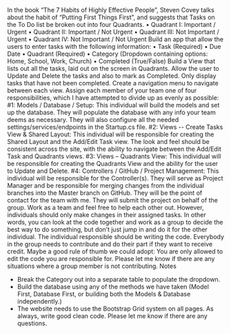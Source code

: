 In the book “The 7 Habits of Highly Effective People”, Steven Covey talks about the habit of
“Putting First Things First”, and suggests that Tasks on the To Do list be broken out into four
Quadrants.
• Quadrant I: Important / Urgent
• Quadrant II: Important / Not Urgent
• Quadrant III: Not Important / Urgent
• Quadrant IV: Not Important / Not Urgent
Build an app that allow the users to enter tasks with the following information:
• Task (Required)
• Due Date
• Quadrant (Required)
• Category (Dropdown containing options: Home, School, Work, Church)
• Completed (True/False)
Build a View that lists out all the tasks, laid out on the screen in Quadrants. Allow the user to
Update and Delete the tasks and also to mark as Completed. Only display tasks that have not
been completed. Create a navigation menu to navigate between each view.
Assign each member of your team one of four responsibilities, which I have attempted to divide
up as evenly as possible:
#1: Models / Database / Setup: This individual will build the models and set up the database.
They will populate the database with any info your team deems as necessary. They will also
configure all the needed settings/services/endpoints in the Startup.cs file.
#2: Views -- Create Tasks View & Shared Layout: This individual will be responsible for
creating the Shared Layout and the Add/Edit Task view. The look and feel should be consistent
across the site, with the ability to navigate between the Add/Edit Task and Quadrants views.
#3: Views – Quadrants View: This individual will be responsible for creating the Quadrants
View and the ability for the user to Update and Delete.
#4: Controllers / GitHub / Project Management: This individual will be responsible for the
Controller(s). They will serve as Project Manager and be responsible for merging changes from
the individual branches into the Master branch on GitHub. They will be the point of contact for
the team with me. They will submit the project on behalf of the group.
Work as a team and feel free to help each other out. However, individuals should only make
changes in their assigned tasks. In other words, you can look at the code together and work as
a group to decide the best way to do something, but don’t just jump in and do it for the other
individual. The individual responsible should be writing the code. Everybody in the group
needs to contribute and do their part if they want to receive credit. Maybe a good rule of thumb
we could adopt: You are only allowed to edit the code you are responsible for. Please let me
know if there are any situations where a group member is not contributing.
Notes
- Break the Category out into a separate table to populate the dropdown.
- Build the database using any of the methods we have taken (Model First, Database First, or
building both the Models & Database independently.)
- The website needs to use the Bootstrap Grid system on all pages.
As always, write good clean code. Please let me know if there are any questions.
